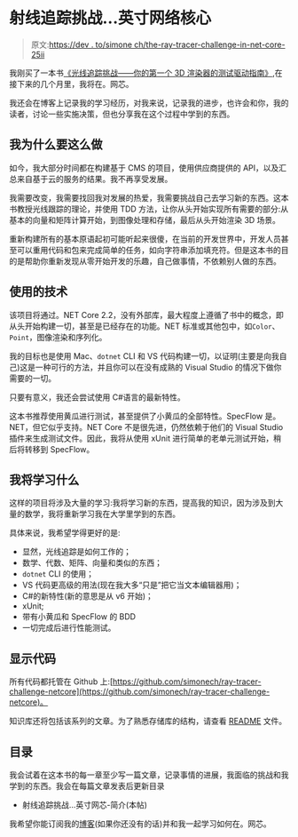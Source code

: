 # 射线追踪挑战...英寸网络核心

> 原文:[https://dev . to/simone ch/the-ray-tracer-challenge-in-net-core-25ii](https://dev.to/simonech/the-ray-tracer-challenge-in-net-core-25ii)

我刚买了一本书[《光线追踪挑战——你的第一个 3D 渲染器的测试驱动指南》](https://amzn.to/2Elaxkr),在接下来的几个月里，我将在。网芯。

我还会在博客上记录我的学习经历，对我来说，记录我的进步，也许会和你，我的读者，讨论一些实施决策，但也分享我在这个过程中学到的东西。

## 我为什么要这么做

如今，我大部分时间都在构建基于 CMS 的项目，使用供应商提供的 API，以及汇总来自基于云的服务的结果。我不再享受发展。

我需要改变，我需要找回我对发展的热爱，我需要挑战自己去学习新的东西。这本书教授光线跟踪的理论，并使用 TDD 方法，让你从头开始实现所有需要的部分:从基本的向量和矩阵计算开始，到图像处理和存储，最后从头开始渲染 3D 场景。

重新构建所有的基本原语起初可能听起来很傻，在当前的开发世界中，开发人员甚至可以重用代码和包来完成简单的任务，如向字符串添加填充符。但是这本书的目的是帮助你重新发现从零开始开发的乐趣，自己做事情，不依赖别人做的东西。

## [](#technologies-used)使用的技术

该项目将通过。NET Core 2.2，没有外部库，最大程度上遵循了书中的概念，即从头开始构建一切，甚至是已经存在的功能。NET 标准或其他包中，如`Color`、`Point`，图像渲染和序列化。

我的目标也是使用 Mac、`dotnet` CLI 和 VS 代码构建一切，以证明(主要是向我自己)这是一种可行的方法，并且你可以在没有成熟的 Visual Studio 的情况下做你需要的一切。

只要有意义，我还会尝试使用 C#语言的最新特性。

这本书推荐使用黄瓜进行测试，甚至提供了小黄瓜的全部特性。SpecFlow 是。NET，但它似乎支持。NET Core 不是很先进，仍然依赖于他们的 Visual Studio 插件来生成测试文件。因此，我将从使用 xUnit 进行简单的老单元测试开始，稍后将转移到 SpecFlow。

## [](#what-ill-be-learning)我将学习什么

这样的项目将涉及大量的学习:我将学习新的东西，提高我的知识，因为涉及到大量的数学，我将重新学习我在大学里学到的东西。

具体来说，我希望学得更好的是:

*   显然，光线追踪是如何工作的；
*   数学、代数、矩阵、向量和类似的东西；
*   `dotnet` CLI 的使用；
*   VS 代码更高级的用法(现在我大多“只是”把它当文本编辑器用)；
*   C#的新特性(新的意思是从 v6 开始)；
*   xUnit;
*   带有小黄瓜和 SpecFlow 的 BDD
*   一切完成后进行性能测试。

## [](#show-me-the-code)显示代码

所有代码都托管在 Github 上:[https://github.com/simonech/ray-tracer-challenge-netcore](https://github.com/simonech/ray-tracer-challenge-netcore)。

知识库还将包括该系列的文章。为了熟悉存储库的结构，请查看 [README](https://github.com/simonech/ray-tracer-challenge-netcore/blob/master/README.md) 文件。

## [](#table-of-content)目录

我会试着在这本书的每一章至少写一篇文章，记录事情的进展，我面临的挑战和我学到的东西。我会在每篇文章发表后更新目录

*   射线追踪挑战...英寸网芯-简介(本帖)

我希望你能订阅我的[博客](http://codeclimber.net.nz)(如果你还没有的话)并和我一起学习如何在。网芯。